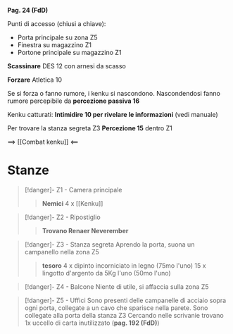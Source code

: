 **Pag. 24 (FdD)**

Punti di accesso (chiusi a chiave):
- Porta principale su zona Z5
- Finestra su magazzino Z1
- Portone principale su magazzino Z1

**Scassinare**
DES 12 con arnesi da scasso

**Forzare**
Atletica 10

Se si forza o fanno rumore, i kenku si nascondono.
Nascondendosi fanno rumore percepibile da **percezione passiva 16**

Kenku catturati: **Intimidire 10 per rivelare le informazioni**
(vedi manuale)

Per trovare la stanza segreta Z3  **Percezione 15** dentro Z1

==> [[Combat kenku]] <==

# Stanze


> [!danger]- Z1 - Camera principale
> 
>> **Nemici**
>>  4 x [[Kenku]] 

> [!danger]- Z2 - Ripostiglio
> 
>> **Trovano Renaer Neverember**

> [!danger]- Z3 - Stanza segreta
> Aprendo la porta, suona un campanello nella zona Z5
>> **tesoro**
>> 4 x dipinto incorniciato in legno (75mo l'uno)
>> 15 x lingotto d'argento da 5Kg l'uno (50mo l'uno)

> [!danger]- Z4 - Balcone
> Niente di utile, si affaccia sulla zona Z5

> [!danger]- Z5 - Uffici
> Sono presenti delle campanelle di acciaio sopra ogni porta, collegate a un cavo che sparisce nella parete. Sono collegate alla porta della stanza Z3
> Cercando nelle scrivanie trovano 1x uccello di carta inutilizzato (**pag. 192 (FdD)**)